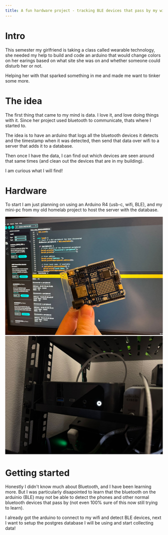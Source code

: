 ```yaml
---
title: A fun hardware project - tracking BLE devices that pass by my window
---
```


# Intro

This semester my girlfriend is taking a class called wearable technology, she needed my help to build and code an arduino that would change colors on her earings based on what site she was on and whether someone could disturb her or not.

Helping her with that sparked something in me and made me want to tinker some more.

# The idea

The first thing that came to my mind is data. I love it, and love doing things with it. Since her project used bluetooth to communicate, thats where I started to.

The idea is to have an arduino that logs all the bluetooth devices it detects and the timestamp when it was detected, then send that data over wifi to a server that adds it to a database.

Then once I have the data, I can find out which devices are seen around that same times (and clean out the devices that are in my building). 

I am curious what I will find!

# Hardware

To start I am just planning on using an Arduino R4 (usb-c, wifi, BLE), and my mini-pc from my old homelab project to host the server with the database.

![The arduino R4](/assets/homelab/r4.jpeg)
![My Mini-pc](/assets/homelab/mini-pc.jpeg)


# Getting started

Honestly I didn't know much about Bluetooth, and I have been learning more. But I was particularly disapointed to learn that the bluetooth on the arduinio (BLE) may not be able to detect the phones and other normal bluetooth devices that pass by (not even 100% sure of this now still trying to learn).


I already got the arduino to connect to my wifi and detect BLE devices, next I want to setup the postgres database I will be using and start collecting data!


